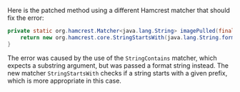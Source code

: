 Here is the patched method using a different Hamcrest matcher that should fix the error:

```java
private static org.hamcrest.Matcher<java.lang.String> imagePulled(final java.lang.String image) {
    return new org.hamcrest.core.StringStartsWith(java.lang.String.format("Status: Downloaded newer image for %s", image));
}
```
The error was caused by the use of the `StringContains` matcher, which expects a substring argument, but was passed a format string instead. The new matcher `StringStartsWith` checks if a string starts with a given prefix, which is more appropriate in this case.